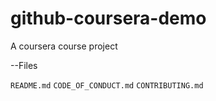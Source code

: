 # github-coursera-demo
A coursera course project

--Files

`README.md`
`CODE_OF_CONDUCT.md`
`CONTRIBUTING.md`
